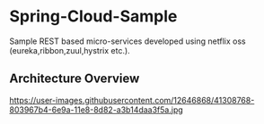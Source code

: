# Spring-Cloud-Sample
Sample REST based micro-services developed using netflix oss (eureka,ribbon,zuul,hystrix etc.).
## Architecture Overview

https://user-images.githubusercontent.com/12646868/41308768-803967b4-6e9a-11e8-8d82-a3b14daa3f5a.jpg
